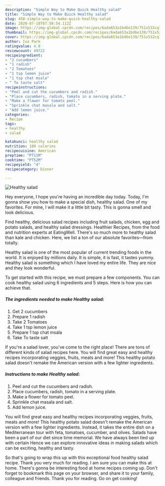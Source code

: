 ```yaml
---
description: "Simple Way to Make Quick Healthy salad"
title: "Simple Way to Make Quick Healthy salad"
slug: 458-simple-way-to-make-quick-healthy-salad
date: 2020-07-18T07:50:54.112Z
image: https://img-global.cpcdn.com/recipes/6ada653a1bd6e139/751x532cq70/healthy-salad-recipe-main-photo.jpg
thumbnail: https://img-global.cpcdn.com/recipes/6ada653a1bd6e139/751x532cq70/healthy-salad-recipe-main-photo.jpg
cover: https://img-global.cpcdn.com/recipes/6ada653a1bd6e139/751x532cq70/healthy-salad-recipe-main-photo.jpg
author: Iva Park
ratingvalue: 4.8
reviewcount: 49722
recipeingredient:
- "2 cucumbers"
- "1 radish"
- "2 Tomatoes"
- "1 tsp lemon juice"
- "1 tsp chat msala"
- " To taste salt"
recipeinstructions:
- "Peel and cut the cucumbers and radish."
- "Place cucumbers, radish, tomato in a serving plate."
- "Make a flower for tomato peel."
- "Sprinkle chat masala and salt."
- "Add lemon juice."
categories:
- Recipe
tags:
- healthy
- salad

katakunci: healthy salad 
nutrition: 189 calories
recipecuisine: American
preptime: "PT11M"
cooktime: "PT52M"
recipeyield: "4"
recipecategory: Dinner

---
```



![Healthy salad](https://img-global.cpcdn.com/recipes/6ada653a1bd6e139/751x532cq70/healthy-salad-recipe-main-photo.jpg)

Hey everyone, I hope you're having an incredible day today. Today, I'm gonna show you how to make a special dish, healthy salad. One of my favorites. For mine, I will make it a little bit tasty. This is gonna smell and look delicious.

Find healthy, delicious salad recipes including fruit salads, chicken, egg and potato salads, and healthy salad dressings. Healthier Recipes, from the food and nutrition experts at EatingWell. There&#39;s so much more to healthy salad than kale and chicken. Here, we list a ton of our absolute favorites—from totally.

Healthy salad is one of the most popular of current trending foods in the world. It is enjoyed by millions daily. It is simple, it is fast, it tastes yummy. Healthy salad is something which I have loved my entire life. They are nice and they look wonderful.


To get started with this recipe, we must prepare a few components. You can cook healthy salad using 6 ingredients and 5 steps. Here is how you can achieve that.

<!--inarticleads1-->

##### The ingredients needed to make Healthy salad:

1. Get 2 cucumbers
1. Prepare 1 radish
1. Take 2 Tomatoes
1. Take 1 tsp lemon juice
1. Prepare 1 tsp chat msala
1. Take  To taste salt


If you&#39;re a salad lover, you&#39;ve come to the right place! There are tons of different kinds of salad recipes here. You will find great easy and healthy recipes incorporating veggies, fruits, meats and more! This healthy potato salad doesn&#39;t remake the American version with a few lighter ingredients. 

<!--inarticleads2-->

##### Instructions to make Healthy salad:

1. Peel and cut the cucumbers and radish.
1. Place cucumbers, radish, tomato in a serving plate.
1. Make a flower for tomato peel.
1. Sprinkle chat masala and salt.
1. Add lemon juice.


You will find great easy and healthy recipes incorporating veggies, fruits, meats and more! This healthy potato salad doesn&#39;t remake the American version with a few lighter ingredients. Instead, it takes the entire dish on a Mediterranean tour with feta, tomatoes, cucumber, and olives. Salads have been a part of our diet since time memorial. We have always been tied up with certain Hence we can explore innovative ideas in making salads which can be exciting, healthy and tasty. 

So that's going to wrap this up with this exceptional food healthy salad recipe. Thank you very much for reading. I am sure you can make this at home. There's gonna be interesting food at home recipes coming up. Don't forget to bookmark this page on your browser, and share it to your family, colleague and friends. Thank you for reading. Go on get cooking!
